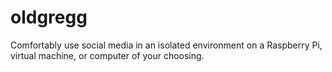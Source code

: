 # oldgregg
Comfortably use social media in an isolated environment on a Raspberry Pi, virtual machine, or computer of your choosing.
